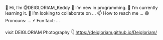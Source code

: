👋 Hi, I’m @DEIGLORIAM_Keddy
👀 I’m new in programming.
🌱 I’m currently learning it.
💞️ I’m looking to collaborate on ...
📫 How to reach me ...
😄 Pronouns: ...
⚡ Fun fact: ...

visit DEIGLORIAM Photography 👇
https://deigloriam.github.io/Deigloriam/

